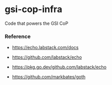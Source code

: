 # gsi-cop-infra
Code that powers the GSI CoP 


### Reference

* https://echo.labstack.com/docs

* https://github.com/labstack/echo

* https://pkg.go.dev/github.com/labstack/echo

* https://github.com/markbates/goth
